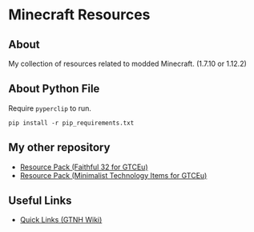 
# Minecraft Resources

## About
My collection of resources related to modded Minecraft. (1.7.10 or 1.12.2)  


## About Python File
Require ```pyperclip``` to run.  
```
pip install -r pip_requirements.txt
```


## My other repository
- [Resource Pack (Faithful 32 for GTCEu)](https://github.com/ElMuTaun/GT-Faithful-32-CEu)
- [Resource Pack (Minimalist Technology Items for GTCEu)](https://github.com/ElMuTaun/Minimalist-Technology-CEu-items)


## Useful Links
- [Quick Links (GTNH Wiki)](https://gtnh.miraheze.org/wiki/Quick_Links)
